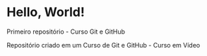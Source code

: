 # Hello, World!
 Primeiro repositório - Curso Git e GitHub

Repositório criado em um Curso de Git e GitHub - Curso em Vídeo